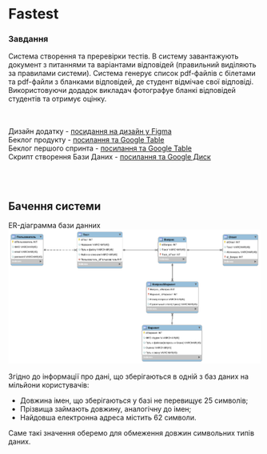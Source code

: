 # Fastest
### Завдання
Система створення та преревірки тестів. В систему завантажують документ з питаннями та варіантами відповідей (правильний виділяють за правилами системи).
Система генерує список pdf-файлів с білетами та pdf-файли з бланками відповідей, де студент відмічае свої відповіді. 
Використовуючи додадок викладач фотографуе бланкі відповідей студентів та отримує оцінку.

<br><br>
Дизайн додатку - [посидання на дизайн у Figma](https://www.figma.com/file/qmm2YXCDbmeLv3oH59SU7Q/Untitled?node-id=0%3A1) <br>
Беклог продукту - [посилання та Google Table](https://docs.google.com/spreadsheets/d/1UuI6Cx85vHR5UQqz2wBgwwStmLcmdR46wQpE9lVLe_0/edit?usp=sharing) <br>
Беклог першого спринта - [посилання та Google Table](https://docs.google.com/spreadsheets/d/1LliFfLlcia2bYayfSoojQYUXv9Tpz1fcZ5TrDVyhLJg/edit?usp=sharing)<br>
Скрипт створення Бази Даних - [посилання та Google Диск](https://drive.google.com/file/d/1uK-W2XiGN-MXVPmWYgcTwCwHwt-3rQJI/view?usp=sharing)<br>

<br><br>
## Бачення системи
ER-діаграмма бази данних
![Диаграма](https://github.com/mariiasirenko2/Fastest/blob/master/img/ER_diagramm_Fastest.png)


Згідно до інформації про дані, що зберігаються в одній з баз даних на мільйони користувачів:
<ul>
  <li>Довжина імен, що зберігаються у базі не перевищує 25 символів;</li>
  <li>Прізвища займають довжину, аналогічну до імен;</li>
  <li>Найдовша електронна адреса містить 62 символи.</li>
 </ul>
 Саме такі значення оберемо для обмеження довжин символьних типів даних.
